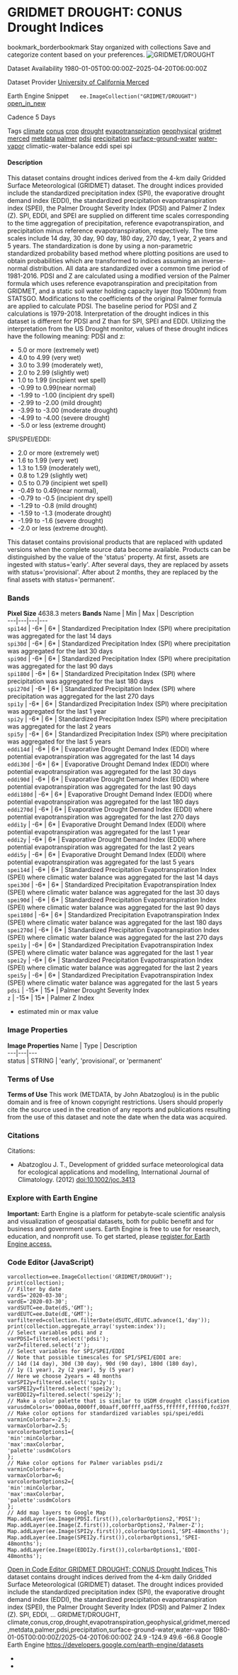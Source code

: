  
#  GRIDMET DROUGHT: CONUS Drought Indices 
bookmark_borderbookmark Stay organized with collections  Save and categorize content based on your preferences. 
![GRIDMET/DROUGHT](https://developers.google.com/earth-engine/datasets/images/GRIDMET/GRIDMET_DROUGHT_sample.png) 

Dataset Availability
    1980-01-05T00:00:00Z–2025-04-20T06:00:00Z 

Dataset Provider
     [ University of California Merced ](http://www.climatologylab.org/gridmet.html) 

Earth Engine Snippet
     `    ee.ImageCollection("GRIDMET/DROUGHT")   ` [ open_in_new ](https://code.earthengine.google.com/?scriptPath=Examples:Datasets/GRIDMET/GRIDMET_DROUGHT) 

Cadence
    5 Days 

Tags
     [climate](https://developers.google.com/earth-engine/datasets/tags/climate) [conus](https://developers.google.com/earth-engine/datasets/tags/conus) [crop](https://developers.google.com/earth-engine/datasets/tags/crop) [drought](https://developers.google.com/earth-engine/datasets/tags/drought) [evapotranspiration](https://developers.google.com/earth-engine/datasets/tags/evapotranspiration) [geophysical](https://developers.google.com/earth-engine/datasets/tags/geophysical) [gridmet](https://developers.google.com/earth-engine/datasets/tags/gridmet) [merced](https://developers.google.com/earth-engine/datasets/tags/merced) [metdata](https://developers.google.com/earth-engine/datasets/tags/metdata) [palmer](https://developers.google.com/earth-engine/datasets/tags/palmer) [pdsi](https://developers.google.com/earth-engine/datasets/tags/pdsi) [precipitation](https://developers.google.com/earth-engine/datasets/tags/precipitation) [surface-ground-water](https://developers.google.com/earth-engine/datasets/tags/surface-ground-water) [water-vapor](https://developers.google.com/earth-engine/datasets/tags/water-vapor)
climatic-water-balance
eddi
spei
spi
#### Description
This dataset contains drought indices derived from the 4-km daily Gridded Surface Meteorological (GRIDMET) dataset. The drought indices provided include the standardized precipitation index (SPI), the evaporative drought demand index (EDDI), the standardized precipitation evapotranspiration index (SPEI), the Palmer Drought Severity Index (PDSI) and Palmer Z Index (Z).
SPI, EDDI, and SPEI are supplied on different time scales corresponding to the time aggregation of precipitation, reference evapotranspiration, and precipitation minus reference evapotranspiration, respectively. The time scales include 14 day, 30 day, 90 day, 180 day, 270 day, 1 year, 2 years and 5 years. The standardization is done by using a non-parametric standardized probability based method where plotting positions are used to obtain probabilities which are transformed to indices assuming an inverse-normal distribution. All data are standardized over a common time period of 1981-2016.
PDSI and Z are calculated using a modified version of the Palmer formula which uses reference evapotranspiration and precipitation from GRIDMET, and a static soil water holding capacity layer (top 1500mm) from STATSGO. Modifications to the coefficients of the original Palmer formula are applied to calculate PDSI. The baseline period for PDSI and Z calculations is 1979-2018.
Interpretation of the drought indices in this dataset is different for PDSI and Z than for SPI, SPEI and EDDI. Utilizing the interpretation from the US Drought monitor, values of these drought indices have the following meaning:
PDSI and z:
  * 5.0 or more (extremely wet)
  * 4.0 to 4.99 (very wet)
  * 3.0 to 3.99 (moderately wet),
  * 2.0 to 2.99 (slightly wet)
  * 1.0 to 1.99 (incipient wet spell)
  * -0.99 to 0.99(near normal)
  * -1.99 to -1.00 (incipient dry spell)
  * -2.99 to -2.00 (mild drought)
  * -3.99 to -3.00 (moderate drought)
  * -4.99 to -4.00 (severe drought)
  * -5.0 or less (extreme drought)


SPI/SPEI/EDDI:
  * 2.0 or more (extremely wet)
  * 1.6 to 1.99 (very wet)
  * 1.3 to 1.59 (moderately wet),
  * 0.8 to 1.29 (slightly wet)
  * 0.5 to 0.79 (incipient wet spell)
  * -0.49 to 0.49(near normal),
  * -0.79 to -0.5 (incipient dry spell)
  * -1.29 to -0.8 (mild drought)
  * -1.59 to -1.3 (moderate drought)
  * -1.99 to -1.6 (severe drought)
  * -2.0 or less (extreme drought).


This dataset contains provisional products that are replaced with updated versions when the complete source data become available. Products can be distinguished by the value of the 'status' property. At first, assets are ingested with status='early'. After several days, they are replaced by assets with status='provisional'. After about 2 months, they are replaced by the final assets with status='permanent'.
### Bands
**Pixel Size** 4638.3 meters 
**Bands**
Name | Min | Max | Description  
---|---|---|---  
`spi14d` |  -6*  |  6*  | Standardized Precipitation Index (SPI) where precipitation was aggregated for the last 14 days  
`spi30d` |  -6*  |  6*  | Standardized Precipitation Index (SPI) where precipitation was aggregated for the last 30 days  
`spi90d` |  -6*  |  6*  | Standardized Precipitation Index (SPI) where precipitation was aggregated for the last 90 days  
`spi180d` |  -6*  |  6*  | Standardized Precipitation Index (SPI) where precipitation was aggregated for the last 180 days  
`spi270d` |  -6*  |  6*  | Standardized Precipitation Index (SPI) where precipitation was aggregated for the last 270 days  
`spi1y` |  -6*  |  6*  | Standardized Precipitation Index (SPI) where precipitation was aggregated for the last 1 year  
`spi2y` |  -6*  |  6*  | Standardized Precipitation Index (SPI) where precipitation was aggregated for the last 2 years  
`spi5y` |  -6*  |  6*  | Standardized Precipitation Index (SPI) where precipitation was aggregated for the last 5 years  
`eddi14d` |  -6*  |  6*  | Evaporative Drought Demand Index (EDDI) where potential evapotranspiration was aggregated for the last 14 days  
`eddi30d` |  -6*  |  6*  | Evaporative Drought Demand Index (EDDI) where potential evapotranspiration was aggregated for the last 30 days  
`eddi90d` |  -6*  |  6*  | Evaporative Drought Demand Index (EDDI) where potential evapotranspiration was aggregated for the last 90 days  
`eddi180d` |  -6*  |  6*  | Evaporative Drought Demand Index (EDDI) where potential evapotranspiration was aggregated for the last 180 days  
`eddi270d` |  -6*  |  6*  | Evaporative Drought Demand Index (EDDI) where potential evapotranspiration was aggregated for the last 270 days  
`eddi1y` |  -6*  |  6*  | Evaporative Drought Demand Index (EDDI) where potential evapotranspiration was aggregated for the last 1 year  
`eddi2y` |  -6*  |  6*  | Evaporative Drought Demand Index (EDDI) where potential evapotranspiration was aggregated for the last 2 years  
`eddi5y` |  -6*  |  6*  | Evaporative Drought Demand Index (EDDI) where potential evapotranspiration was aggregated for the last 5 years  
`spei14d` |  -6*  |  6*  | Standardized Precipitation Evapotranspiration Index (SPEI) where climatic water balance was aggregated for the last 14 days  
`spei30d` |  -6*  |  6*  | Standardized Precipitation Evapotranspiration Index (SPEI) where climatic water balance was aggregated for the last 30 days  
`spei90d` |  -6*  |  6*  | Standardized Precipitation Evapotranspiration Index (SPEI) where climatic water balance was aggregated for the last 90 days  
`spei180d` |  -6*  |  6*  | Standardized Precipitation Evapotranspiration Index (SPEI) where climatic water balance was aggregated for the last 180 days  
`spei270d` |  -6*  |  6*  | Standardized Precipitation Evapotranspiration Index (SPEI) where climatic water balance was aggregated for the last 270 days  
`spei1y` |  -6*  |  6*  | Standardized Precipitation Evapotranspiration Index (SPEI) where climatic water balance was aggregated for the last 1 year  
`spei2y` |  -6*  |  6*  | Standardized Precipitation Evapotranspiration Index (SPEI) where climatic water balance was aggregated for the last 2 years  
`spei5y` |  -6*  |  6*  | Standardized Precipitation Evapotranspiration Index (SPEI) where climatic water balance was aggregated for the last 5 years  
`pdsi` |  -15*  |  15*  | Palmer Drought Severity Index  
`z` |  -15*  |  15*  | Palmer Z Index  
* estimated min or max value 
### Image Properties
**Image Properties**
Name | Type | Description  
---|---|---  
status | STRING | 'early', 'provisional', or 'permanent'  
### Terms of Use
**Terms of Use**
This work (METDATA, by John Abatzoglou) is in the public domain and is free of known copyright restrictions. Users should properly cite the source used in the creation of any reports and publications resulting from the use of this dataset and note the date when the data was acquired.
### Citations
Citations:
  * Abatzoglou J. T., Development of gridded surface meteorological data for ecological applications and modelling, International Journal of Climatology. (2012) [doi:10.1002/joc.3413](https://doi.org/10.1002/joc.3413)


### Explore with Earth Engine
**Important:** Earth Engine is a platform for petabyte-scale scientific analysis and visualization of geospatial datasets, both for public benefit and for business and government users. Earth Engine is free to use for research, education, and nonprofit use. To get started, please [register for Earth Engine access.](https://console.cloud.google.com/earth-engine)
### Code Editor (JavaScript)
```
varcollection=ee.ImageCollection('GRIDMET/DROUGHT');
print(collection);
// Filter by date
vardS='2020-03-30';
vardE='2020-03-30';
vardSUTC=ee.Date(dS,'GMT');
vardEUTC=ee.Date(dE,'GMT');
varfiltered=collection.filterDate(dSUTC,dEUTC.advance(1,'day'));
print(collection.aggregate_array('system:index'));
// Select variables pdsi and z
varPDSI=filtered.select('pdsi');
varZ=filtered.select('z');
// Select variables for SPI/SPEI/EDDI
// Note that possible timescales for SPI/SPEI/EDDI are:
// 14d (14 day), 30d (30 day), 90d (90 day), 180d (180 day),
// 1y (1 year), 2y (2 year), 5y (5 year)
// Here we choose 2years = 48 months
varSPI2y=filtered.select('spi2y');
varSPEI2y=filtered.select('spei2y');
varEDDI2y=filtered.select('spei2y');
// Make a color palette that is similar to USDM drought classification
varusdmColors='0000aa,0000ff,00aaff,00ffff,aaff55,ffffff,ffff00,fcd37f,ffaa00,e60000,730000';
// Make color options for standardized variables spi/spei/eddi
varminColorbar=-2.5;
varmaxColorbar=2.5;
varcolorbarOptions1={
'min':minColorbar,
'max':maxColorbar,
'palette':usdmColors
};
// Make color options for Palmer variables psdi/z
varminColorbar=-6;
varmaxColorbar=6;
varcolorbarOptions2={
'min':minColorbar,
'max':maxColorbar,
'palette':usdmColors
};
// Add map layers to Google Map
Map.addLayer(ee.Image(PDSI.first()),colorbarOptions2,'PDSI');
Map.addLayer(ee.Image(Z.first()),colorbarOptions2,'Palmer-Z');
Map.addLayer(ee.Image(SPI2y.first()),colorbarOptions1,'SPI-48months');
Map.addLayer(ee.Image(SPEI2y.first()),colorbarOptions1,'SPEI-48months');
Map.addLayer(ee.Image(EDDI2y.first()),colorbarOptions1,'EDDI-48months');
```
[ Open in Code Editor ](https://code.earthengine.google.com/?scriptPath=Examples:Datasets/GRIDMET/GRIDMET_DROUGHT)
[ GRIDMET DROUGHT: CONUS Drought Indices ](https://developers.google.com/earth-engine/datasets/catalog/GRIDMET_DROUGHT)
This dataset contains drought indices derived from the 4-km daily Gridded Surface Meteorological (GRIDMET) dataset. The drought indices provided include the standardized precipitation index (SPI), the evaporative drought demand index (EDDI), the standardized precipitation evapotranspiration index (SPEI), the Palmer Drought Severity Index (PDSI) and Palmer Z Index (Z). SPI, EDDI, …
GRIDMET/DROUGHT, climate,conus,crop,drought,evapotranspiration,geophysical,gridmet,merced,metdata,palmer,pdsi,precipitation,surface-ground-water,water-vapor 
1980-01-05T00:00:00Z/2025-04-20T06:00:00Z
24.9 -124.9 49.6 -66.8 
Google Earth Engine
https://developers.google.com/earth-engine/datasets
  * [ ](https://doi.org/http://www.climatologylab.org/gridmet.html)
  * [ ](https://doi.org/https://developers.google.com/earth-engine/datasets/catalog/GRIDMET_DROUGHT)


